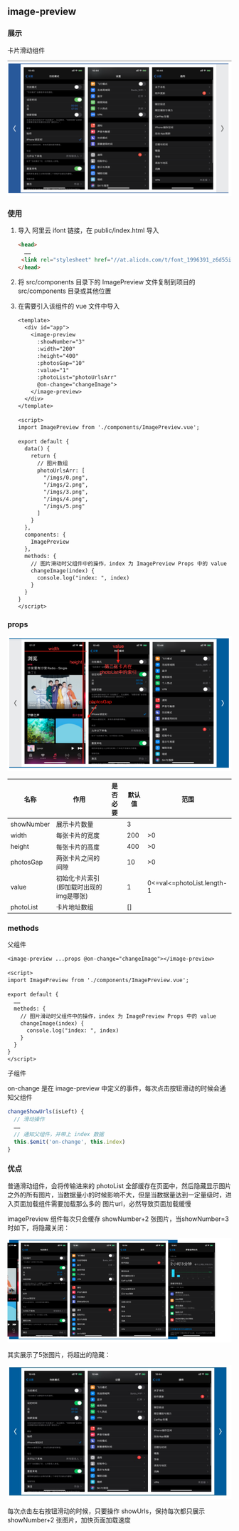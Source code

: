 ## image-preview

### 展示

卡片滑动组件

![show](src/assets/imgs/show.png)

### 使用

1. 导入 阿里云 ifont 链接，在 public/index.html 导入

   ```html
   <head>
     ……
   	<link rel="stylesheet" href="//at.alicdn.com/t/font_1996391_z6d55i4tg3.css">
   </head>
   ```

   

2. 将 src/components 目录下的 ImagePreview 文件复制到项目的 src/components 目录或其他位置

3. 在需要引入该组件的 vue 文件中导入

   ~~~vue
   <template>
     <div id="app">
       <image-preview
         :showNumber="3"
         :width="200"
         :height="400"
         :photosGap="10"
         :value="1"
         :photoList="photoUrlsArr"
         @on-change="changeImage">
       </image-preview>
     </div>
   </template>
   
   <script>
   import ImagePreview from './components/ImagePreview.vue';
   
   export default {
     data() {
       return {
         // 图片数组
         photoUrlsArr: [
           "/imgs/0.png",
           "/imgs/2.png",
           "/imgs/3.png",
           "/imgs/4.png",
           "/imgs/5.png"
         ]
       }
     },
     components: {
       ImagePreview
     },
     methods: {
       // 图片滑动时父组件中的操作，index 为 ImagePreview Props 中的 value
       changeImage(index) {
         console.log("index: ", index)
       }
     }
   }
   </script>
   ~~~

### props

![showProps](src/assets/imgs/showProps.png)

| 名称       | 作用                                    | 是否必要 | 默认值 | 范围                       |
| ---------- | --------------------------------------- | -------- | ------ | -------------------------- |
| showNumber | 展示卡片数量                            |          | 3      |                            |
| width      | 每张卡片的宽度                          |          | 200    | >0                         |
| height     | 每张卡片的高度                          |          | 400    | >0                         |
| photosGap  | 两张卡片之间的间隙                      |          | 10     | >0                         |
| value      | 初始化卡片索引(即加载时出现的img是哪张) |          | 1      | 0<=val<=photoList.length-1 |
| photoList  | 卡片地址数组                            |          | []     |                            |

### methods

父组件

```vue
<image-preview ...props @on-change="changeImage"></image-preview>

<script>
import ImagePreview from './components/ImagePreview.vue';

export default {
  ……
  methods: {
    // 图片滑动时父组件中的操作，index 为 ImagePreview Props 中的 value
    changeImage(index) {
      console.log("index: ", index)
    }
  }
}
</script>
```

子组件

on-change 是在 image-preview 中定义的事件，每次点击按钮滑动的时候会通知父组件

~~~js
changeShowUrls(isLeft) {
  // 滑动操作
  ……
  // 通知父组件，并带上 index 数据
  this.$emit('on-change', this.index)
}
~~~

### 优点

普通滑动组件，会将传输进来的 photoList 全部缓存在页面中，然后隐藏显示图片之外的所有图片，当数据量小的时候影响不大，但是当数据量达到一定量级时，进入页面加载组件需要加载那么多的 图片url，必然导致页面加载缓慢



imagePreview 组件每次只会缓存 showNumber+2 张图片，当showNumber=3时如下，将隐藏关闭：

![3show-dishidden](src/assets/imgs/3show-dishidden.png)

其实展示了5张图片，将超出的隐藏：

![3showhidden](src/assets/imgs/3showhidden.jpg)

每次点击左右按钮滑动的时候，只要操作 showUrls，保持每次都只展示 showNumber+2 张图片，加快页面加载速度